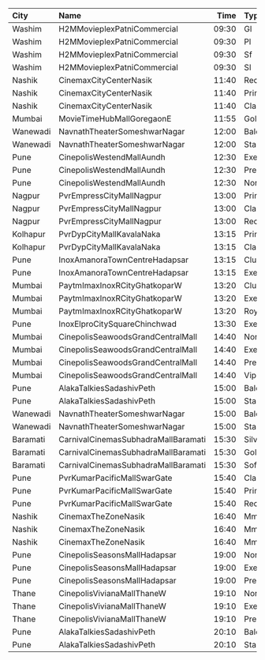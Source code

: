| City     | Name                                |  Time | Type          | Price | Capacity | Booked |
| :------- | :---------------------------------- | ----: | :------------ | ----: | -------: | -----: |
| Washim   | H2MMovieplexPatniCommercial         | 09:30 | Gl            |  100₹ |       96 |      0 |
| Washim   | H2MMovieplexPatniCommercial         | 09:30 | Pl            |  100₹ |       60 |      0 |
| Washim   | H2MMovieplexPatniCommercial         | 09:30 | Sf            |  100₹ |      500 |    479 |
| Washim   | H2MMovieplexPatniCommercial         | 09:30 | Sl            |   70₹ |       52 |      0 |
| Nashik   | CinemaxCityCenterNasik              | 11:40 | Recliner      |  390₹ |        9 |      2 |
| Nashik   | CinemaxCityCenterNasik              | 11:40 | Prime         |  140₹ |       69 |     16 |
| Nashik   | CinemaxCityCenterNasik              | 11:40 | Classic       |  110₹ |       17 |      2 |
| Mumbai   | MovieTimeHubMallGoregaonE           | 11:55 | Gold          |  130₹ |       98 |     61 |
| Wanewadi | NavnathTheaterSomeshwarNagar        | 12:00 | Balcony       |   80₹ |      100 |      0 |
| Wanewadi | NavnathTheaterSomeshwarNagar        | 12:00 | Stall         |   50₹ |      100 |      0 |
| Pune     | CinepolisWestendMallAundh           | 12:30 | Executive     |  200₹ |       38 |     30 |
| Pune     | CinepolisWestendMallAundh           | 12:30 | Premium       |  200₹ |       25 |     21 |
| Pune     | CinepolisWestendMallAundh           | 12:30 | Normal        |  200₹ |       11 |      0 |
| Nagpur   | PvrEmpressCityMallNagpur            | 13:00 | Prime         |  200₹ |      108 |      0 |
| Nagpur   | PvrEmpressCityMallNagpur            | 13:00 | Classic       |  160₹ |       42 |      0 |
| Nagpur   | PvrEmpressCityMallNagpur            | 13:00 | Recliner      |  400₹ |       10 |      0 |
| Kolhapur | PvrDypCityMallKavalaNaka            | 13:15 | Prime         |  150₹ |       97 |     88 |
| Kolhapur | PvrDypCityMallKavalaNaka            | 13:15 | Classic       |  150₹ |       21 |      5 |
| Pune     | InoxAmanoraTownCentreHadapsar       | 13:15 | Club          |   90₹ |        2 |      0 |
| Pune     | InoxAmanoraTownCentreHadapsar       | 13:15 | Executive     |   90₹ |       10 |      0 |
| Mumbai   | PaytmImaxInoxRCityGhatkoparW        | 13:20 | Club          |  190₹ |       23 |      0 |
| Mumbai   | PaytmImaxInoxRCityGhatkoparW        | 13:20 | Executive     |  170₹ |       23 |      0 |
| Mumbai   | PaytmImaxInoxRCityGhatkoparW        | 13:20 | RoyalRecliner |  350₹ |        5 |      0 |
| Pune     | InoxElproCitySquareChinchwad        | 13:30 | Executive     |  130₹ |        6 |      0 |
| Mumbai   | CinepolisSeawoodsGrandCentralMall   | 14:40 | Normal        |  140₹ |       46 |     35 |
| Mumbai   | CinepolisSeawoodsGrandCentralMall   | 14:40 | Executive     |  160₹ |       70 |     69 |
| Mumbai   | CinepolisSeawoodsGrandCentralMall   | 14:40 | Premium       |  180₹ |       57 |     53 |
| Mumbai   | CinepolisSeawoodsGrandCentralMall   | 14:40 | Vip           |  280₹ |       14 |     14 |
| Pune     | AlakaTalkiesSadashivPeth            | 15:00 | Balcony       |  100₹ |      100 |      0 |
| Pune     | AlakaTalkiesSadashivPeth            | 15:00 | Stall         |   90₹ |      100 |      0 |
| Wanewadi | NavnathTheaterSomeshwarNagar        | 15:00 | Balcony       |   80₹ |      100 |      0 |
| Wanewadi | NavnathTheaterSomeshwarNagar        | 15:00 | Stall         |   50₹ |      100 |      0 |
| Baramati | CarnivalCinemasSubhadraMallBaramati | 15:30 | Silver        |  150₹ |       42 |     35 |
| Baramati | CarnivalCinemasSubhadraMallBaramati | 15:30 | Gold          |  150₹ |      128 |    127 |
| Baramati | CarnivalCinemasSubhadraMallBaramati | 15:30 | Sofa          |  180₹ |       17 |     17 |
| Pune     | PvrKumarPacificMallSwarGate         | 15:40 | Classic       |  180₹ |       12 |      5 |
| Pune     | PvrKumarPacificMallSwarGate         | 15:40 | Prime         |  180₹ |       81 |     81 |
| Pune     | PvrKumarPacificMallSwarGate         | 15:40 | Recliner      |  250₹ |        6 |      5 |
| Nashik   | CinemaxTheZoneNasik                 | 16:40 | MmprimePlus   |  230₹ |        8 |      3 |
| Nashik   | CinemaxTheZoneNasik                 | 16:40 | Mmprime       |  190₹ |      131 |     49 |
| Nashik   | CinemaxTheZoneNasik                 | 16:40 | Mmclassic     |  170₹ |       28 |      0 |
| Pune     | CinepolisSeasonsMallHadapsar        | 19:00 | Normal        |  110₹ |       14 |     14 |
| Pune     | CinepolisSeasonsMallHadapsar        | 19:00 | Executive     |  110₹ |       49 |     46 |
| Pune     | CinepolisSeasonsMallHadapsar        | 19:00 | Premium       |  110₹ |       15 |     15 |
| Thane    | CinepolisVivianaMallThaneW          | 19:10 | Normal        |  180₹ |       25 |     25 |
| Thane    | CinepolisVivianaMallThaneW          | 19:10 | Executive     |  200₹ |       97 |     97 |
| Thane    | CinepolisVivianaMallThaneW          | 19:10 | Premium       |  220₹ |       43 |     43 |
| Pune     | AlakaTalkiesSadashivPeth            | 20:10 | Balcony       |  100₹ |      100 |      0 |
| Pune     | AlakaTalkiesSadashivPeth            | 20:10 | Stall         |   90₹ |      100 |      0 |